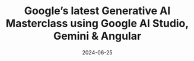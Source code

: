 ---
slug: generative-ai-masterclass-2024-06
tag: Generative AI
title: Google’s latest Generative AI Masterclass using Google AI Studio, Gemini & Angular
description: '<span> In this full day training, you will learn how to leverage Google&#8217;s new Generative AI platform using the new Google AI Studio and the just released Gemini APIs to build the next generation of AI-enabled Applications and powerful chatbots with Angular v17. The workshop is hands-on and practical, but we also give an overview of all the latest advancements and ideas.</span><br /><br /><div class="prose text-slate-500 text-lg"><p>Topics:</p> <ul role="list" ><li class="list-item"><span class="text-span">Introduction to Generative AI, Google AI Studio and Gemini models</span></li><li class="list-item"><span class="text-span">Common risks and mitigations: prompt attacks, biases and facts grounding</span></li><li class="list-item"><span class="text-span">Using the Google AI Client for Gemini from Angular, Auth access and best practices around error handling</span></li><li class="list-item"><span class="text-span">Using Gemini Pro API</span></li><li class="list-item"><span class="text-span">Prompt techniques and how to use temperature, topK and topP</span></li><li class="list-item"><span class="text-span">Lab: prompt design best practices</span></li><li class="list-item"><span class="text-span">Using Gemini Pro Vision API</span></li><li class="list-item"><span class="text-span">Introduction to LangChainJS, embeddings and RAG vector databases</span></li><li class="list-item"><span class="text-span">Lab: building a Bard clone</span></li><li class="list-item"><span class="text-span">Foundational Models: text, code, images, video and voice.</span></li><li class="list-item"><span class="text-span">Lab: adding code highlighting to our Bard clone</span></li><li class="list-item"><span class="text-span">Bonus: Embeddings, LangChainJS and AI Agents</span></li><li class="list-item"><span class="text-span">Lab: building an AI Agent with access to tools (calculator, search and runtime)</span></li><li class="list-item"><span class="text-span">Responsible AI principles in practice: traceability and monitoring<br></span></li></ul><p>Requirements:</p> <ul role="list" class="list-item list-inside"><li class="list-item"><span class="text-span">Intermediate Angular v17</span></li><li class="list-item"><span class="text-span">Basic knowledge of Node</span></li><li class="list-item"><span class="text-span">VPN access (VPN Express, or similar). Beta access only available in US. Eg: NordVPN monthly plan with 30 days free guarantee ($12.99)</span></li></ul><p>Target audience
</p></div>Anyone who wants to experiment with cutting edge Generative AI into their apps or websites using the latest Angular. No previous experience with artificial intelligence is necessary. '
date: '2024-06-25'
authors: 
    - name: Gerard Sans
      biography: Gerard is a Google Developer Expert in Web Technologies and Angular. He works as a Developer Advocate at AWS and he is the founder of the AngularZone community in London. He loves coding, learning and sharing knowledge.
      image: photo/authors/gerard-sans.webp
      link: https://gerardsans.com/
location: 
    name: TBD
    mapsLink: 
image: /photo/workshop-generative-ai-20231204.webp
link: /workshops/generative-ai-masterclass-2024-06
ticket:  'https://ti.to/ngrome-events/generative-ai-masterclass-2024'
col: 1
---